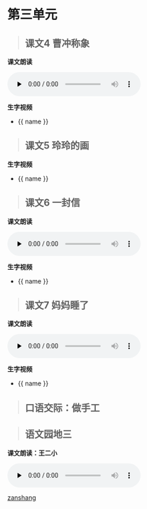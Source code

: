 # 第三单元

> ## 课文4 曹冲称象

<Epep grade="xxyw2a" :pep="1211001201171" :pages="28" :paged="30" ></Epep> 

**课文朗读**

<audio class="myaudio" controls="" preload="none"><source src="//cnvod.cnr.cn/audio2017/ondemand/media/1100/201805/5AF5480F-E254-41EA-9B42-2A7C0A141C1A_2018-05-1115_39_21_0.m4a"></audio>

**生字视频**

<div class="shengzi">
    <ul><li v-for="(value, name,index) in kw2a4" v-on:click="clickvideo" :data-videosrc="value" :key="index">{{ name }}</li></ul>
</div>

> ## 课文5 玲玲的画

<Epep grade="xxyw2a" :pep="1211001201171" :pages="31" :paged="32" ></Epep> 

**生字视频**

<div class="shengzi">
    <ul><li v-for="(value, name,index) in kw2a5" v-on:click="clickvideo" :data-videosrc="value" :key="index">{{ name }}</li></ul>
</div>

> ## 课文6 一封信

<Epep grade="xxyw2a" :pep="1211001201171" :pages="33" :paged="35" ></Epep> 

**课文朗读**

<audio class="myaudio" controls="" preload="none"><source src="//cnvod.cnr.cn/audio2017/ondemand/media/1100/201805/5AF54810-0B38-4D83-8E3D-2A7C0A141C1A_2018-05-1115_42_07_0.m4a"></audio>

**生字视频**

<div class="shengzi">
    <ul><li v-for="(value, name,index) in kw2a6" v-on:click="clickvideo" :data-videosrc="value" :key="index">{{ name }}</li></ul>
</div>

> ## 课文7 妈妈睡了

<Epep grade="xxyw2a" :pep="1211001201171" :pages="36" :paged="37" ></Epep> 

**课文朗读**

<audio class="myaudio" controls="" preload="none"><source src="//cnvod.cnr.cn/audio2017/ondemand/media/1100/201812/5C09E480-65F8-4A28-BC6F-4EE50A141C1A_2018-12-0711_06_45_0.m4a"></audio>

**生字视频**

<div class="shengzi">
    <ul><li v-for="(value, name,index) in kw2a7" v-on:click="clickvideo" :data-videosrc="value" :key="index">{{ name }}</li></ul>
</div>


> ## 口语交际：做手工

<Epep grade="xxyw2a" :pep="1211001201171" :pages="38" :paged="38" ></Epep> 


> ## 语文园地三

<Epep grade="xxyw2a" :pep="1211001201171" :pages="39" :paged="42" ></Epep>

**课文朗读：王二小**

<audio class="myaudio" controls="" preload="none"><source src="//cnvod.cnr.cn/audio2017/ondemand/media/1100/201812/5C09E49C-BA60-4B13-A026-4EE50A141C1A_2018-12-0711_15_31_0.m4a"></audio>


[zanshang](../res/zanshang.md ':include')